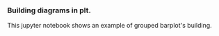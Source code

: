 ### Building diagrams in plt.

This jupyter notebook shows an example of grouped barplot's building.  
